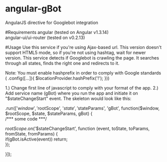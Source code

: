 # angular-gBot
AngularJS directive for Googlebot integration

#Requirements
 angular (tested on Angular v1.3.14)  
 angular-ui/ui-router (tested on v0.2.13)

#Usage
 Use this service if you're using Ajax-based url. This version doesn't support HTML5 mode, so if you're not using hashtag, wait for newer version. 
 This service detects if Googlebot is crawling the page. It searches through all states, finds the right one and redirects to it.  
 
 Note: You must enable hashprefix in order to comply with Google standards ( .config([...]){ $locationProvider.hashPrefix('!'); }))  
 
 1.) Change first line of javascript to comply with your format of the app.
 2.) Add service name (gBot) where you run the app and initiate it on "$stateChangeStart" event. The skeleton would look like this:
 
 .run(['$window', '$rootScope', '$state', '$stateParams', 'gBot', function($window, $rootScope, $state, $stateParams, gBot) {  
 /*** some code ***/  
 
   $rootScope.$on('$stateChangeStart', function (event, toState, toParams, fromState, fromParams) {  
     if(gBot.isActive(event)) return;  
   });  
 
 }]);
